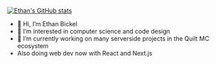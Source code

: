 [![Ethan's GitHub stats](https://github-readme-stats.vercel.app/api?username=nl32&theme=gruvbox)](https://github.com/anuraghazra/github-readme-stats)


- 👋 Hi, I’m Ethan Bickel
- 👀 I’m interested in computer science and code design
- 🌱 I’m currently working on many serverside projects in the Quilt MC ecosystem
- Also doing web dev now with React and Next.js
